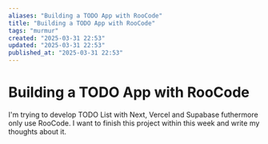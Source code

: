 ```yaml
---
aliases: "Building a TODO App with RooCode"
title: "Building a TODO App with RooCode"
tags: "murmur"
created: "2025-03-31 22:53"
updated: "2025-03-31 22:53"
published_at: "2025-03-31 22:53"
---
```


# Building a TODO App with RooCode

I'm trying to develop TODO List with Next, Vercel and Supabase futhermore only use RooCode. I want to finish this project within this week and write my thoughts about it.